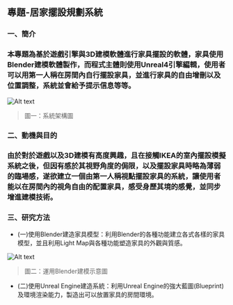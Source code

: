 ## 專題-居家擺設規劃系統
### 一、簡介
### 本專題為基於遊戲引擎與3D建模軟體進行家具擺設的軟體，家具使用Blender建模軟體製作，而程式主體則使用Unreal4引擎編輯，使用者可以用第一人稱在房間內自行擺設家具，並進行家具的自由增刪以及位置調整，系統並會給予提示信息等等。
[structure]: https://images.plurk.com/2wXhZkq6BlM7JujB5pmSXb.png  "pic1"
![Alt text][structure]
> 圖一：系統架構圖
### 二、動機與目的
### 由於對於遊戲以及3D建模有高度興趣，且在接觸IKEA的室內擺設模擬系統之後，但因有感於其視野角度的侷限，以及擺設家具時略為薄弱的臨場感，遂欲建立一個由第一人稱視點擺設家具的系統，讓使用者能以在房間內的視角自由的配置家具，感受身歷其境的感覺，並同步增進建模技術。
### 三、研究方法
* (一)使用Blender建造家具模型：利用Blender的各種功能建立各式各樣的家具模型，並且利用Light Map與各種功能塑造家具的外觀與質感。

[blender]: https://images.plurk.com/4bguthUO12oNdgYi74nrvS.png "pic2"
![Alt text][blender]
> 圖二：運用Blender建模示意圖
* (二)使用Unreal Engine建造系統：利用Unreal Engine的強大藍圖(Blueprint)及環境渲染能力，製造出可以放置家具的房間環境。

